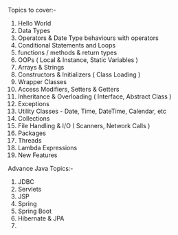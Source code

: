 Topics to cover:-
1. Hello World
2. Data Types
3. Operators & Date Type behaviours with operators
4. Conditional Statements and Loops
5. functions / methods & return types
6. OOPs ( Local & Instance, Static Variables )
7. Arrays & Strings
8. Constructors & Initializers ( Class Loading )
9. Wrapper Classes
10. Access Modifiers, Setters & Getters
11. Inheritance & Overloading ( Interface, Abstract Class )
12. Exceptions
13. Utility Classes - Date, Time, DateTime, Calendar, etc
14. Collections
15. File Handling & I/O ( Scanners, Network Calls )
16. Packages
17. Threads
18. Lambda Expressions
19. New Features

Advance Java Topics:-
1. JDBC
2. Servlets
3. JSP
4. Spring
5. Spring Boot
6. Hibernate & JPA
7. 
